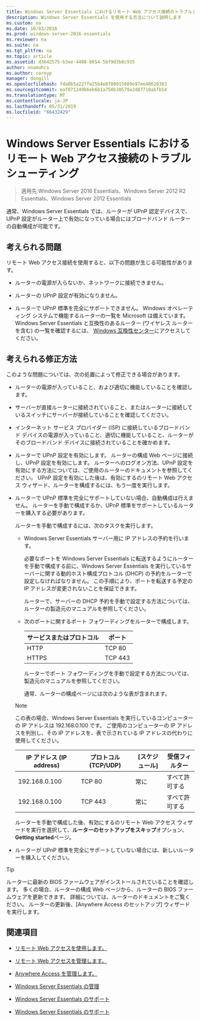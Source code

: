 ```yaml
---
title: Windows Server Essentials におけるリモート Web アクセス接続のトラブルシューティング
description: Windows Server Essentials を使用する方法について説明します
ms.custom: na
ms.date: 10/03/2016
ms.prod: windows-server-2016-essentials
ms.reviewer: na
ms.suite: na
ms.tgt_pltfrm: na
ms.topic: article
ms.assetid: d3642575-b3ee-4488-b654-5bf9d3b8c935
author: nnamuhcs
ms.author: coreyp
manager: dongill
ms.openlocfilehash: fda0b5a227fe25b4e8780915089e97ee48620383
ms.sourcegitcommit: eaf071249b6eb6b1a758b38579a2d87710abfb54
ms.translationtype: MT
ms.contentlocale: ja-JP
ms.lasthandoff: 05/31/2019
ms.locfileid: "66432429"
---
```

# <a name="troubleshoot-remote-web-access-connectivity-in-windows-server-essentials"></a>Windows Server Essentials におけるリモート Web アクセス接続のトラブルシューティング
 
>適用先:Windows Server 2016 Essentials、Windows Server 2012 R2 Essentials、Windows Server 2012 Essentials
  
 通常、Windows Server Essentials では、ルーターが UPnP 認定デバイスで、UPnP 設定がルーター上で有効になっている場合にはブロードバンド ルーターの自動構成が可能です。  
  
## <a name="possible-issues"></a>考えられる問題  
 リモート Web アクセス接続を使用すると、以下の問題が生じる可能性があります。  
  
-   ルーターの電源が入らないか、ネットワークに接続できません。  
  
-   ルーターの UPnP 設定が有効になりません。  
  
-   ルーターで UPnP 標準を完全にサポートできません。 Windows オペレーティング システムで機能するルーターの一覧を Microsoft は備えています。 Windows Server Essentials と互換性のあるルーター (ワイヤレス ルーターを含む) の一覧を確認するには、 [Windows 互換性センター](https://www.microsoft.com/windows/compatibility/CompatCenter/Home)にアクセスしてください。  
  
## <a name="possible-fixes"></a>考えられる修正方法  
 このような問題については、次の処置によって修正できる場合があります。  
  
- ルーターの電源が入っていること、および適切に機能していることを確認します。  
  
- サーバーが直接ルーターに接続されていること、またはルーターに接続しているスイッチにサーバーが接続していることを確認してください。  
  
- インターネット サービス プロバイダー (ISP) に接続しているブロードバンド デバイスの電源が入っていること、適切に機能していること、ルーターがそのブロードバンド デバイスに接続されていることを確かめます。  
  
- ルーターで UPnP 設定を有効にします。 ルーターの構成 Web ページに接続し、UPnP 設定を有効にします。 ルーターへのログオン方法、UPnP 設定を有効にする方法については、ご使用のルーターのドキュメントを参照してください。 UPnP 設定を有効にした後は、有効にするのリモート Web アクセス ウィザード、ルーターを構成するには、もう一度を実行します。  
  
- ルーターで UPnP 標準を完全にサポートしていない場合、自動構成は行えません。 ルーターを手動で構成するか、UPnP 標準をサポートしているルーターを購入する必要があります。  
  
   ルーターを手動で構成するには、次のタスクを実行します。  
  
  - Windows Server Essentials サーバー用に IP アドレスの予約を行います。  
  
     必要なポートを Windows Server Essentials に転送するようにルーターを手動で構成する前に、Windows Server Essentials を実行しているサーバーに関する動的ホスト構成プロトコル (DHCP) の予約をルーターで設定しなければなりません。 この手順により、ポートを転送する予定の IP アドレスが変更されないことを保証できます。  
  
     ルーターで、サーバーの DHCP 予約を手動で設定する方法については、ルーターの製造元のマニュアルを参照してください。  
  
  - 次のポートに関するポート フォワーディングをルーターで構成します。  
  
    |サービスまたはプロトコル|ポート|  
    |-------------------------|----------|  
    |HTTP|TCP 80|  
    |HTTPS|TCP 443|  
  
    ルーターでポート フォワーディングを手動で設定する方法については、製造元のマニュアルを参照してください。  
  
    通常、ルーターの構成ページには次のような表が含まれます。  
  
  > [!NOTE]
  >  この表の場合、Windows Server Essentials を実行しているコンピューターの IP アドレスは 192.168.0.100 です。 ご使用のコンピューターの IP アドレスを判別し、その IP アドレスを、表で示されている IP アドレスの代わりに使用してください。  
  
  |IP アドレス (IP address)|プロトコル (TCP/UDP)|[スケジュール]|受信フィルター|  
  |----------------|---------------------------|--------------|--------------------|  
  |192.168.0.100|TCP 80|常に|すべて許可する|  
  |192.168.0.100|TCP 443|常に|すべて許可する|  
  
   ルーターを手動で構成した後、有効にするのリモート Web アクセス ウィザードを実行を選択して、**ルーターのセットアップをスキップ**オプション、 **Getting started**ページ。  
  
- ルーターが UPnP 標準を完全にサポートしていない場合には、新しいルーターを購入してください。  
  
> [!TIP]
>  ルーターに最新の BIOS ファームウェアがインストールされていることを確認します。 多くの場合、ルーターの構成 Web ページから、ルーターの BIOS ファームウェアを更新できます。 詳細については、ルーターのドキュメントをご覧ください。 ルーターの更新後、[Anywhere Access のセットアップ] ウィザードを実行します。  
  
## <a name="see-also"></a>関連項目  
  
-   [リモート Web アクセスを使用します。](../use/Use-Remote-Web-Access-in-Windows-Server-Essentials.md)  
  
-   [リモート Web アクセスを管理します。](../manage/Manage-Remote-Web-Access-in-Windows-Server-Essentials.md)  
  
-   [Anywhere Access を管理します。](../manage/Manage-Anywhere-Access-in-Windows-Server-Essentials.md)  
  
-   [Windows Server Essentials の管理](../manage/Manage-Windows-Server-Essentials.md)  
  

-   [Windows Server Essentials のサポート](Support-Windows-Server-Essentials.md)

-   [Windows Server Essentials のサポート](../support/Support-Windows-Server-Essentials.md)

